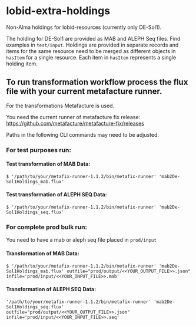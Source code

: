 # lobid-extra-holdings
Non-Alma holdings for lobid-resources (currently only DE-Sol1).

The holding for DE-Sol1 are provided as MAB and ALEPH Seq files. Find examples in `test/input`. Holdings are provided in separate records and items for the same resource need to be merged as different objects in `hasItem` for a single resource. Each item in `hasItem` represents a single holding item.

## To run transformation workflow process the flux file with your current metafacture runner.

For the transformations Metafacture is used. 

You need the current runner of metafacture fix release: https://github.com/metafacture/metafacture-fix/releases

Paths in the following CLI commands may need to be adjusted.

### For test purposes run:

#### Test transformation of MAB Data:
`$ '/path/to/your/metafix-runner-1.1.2/bin/metafix-runner' 'mab2De-Sol1Holdings_mab.flux'`

#### Test transformation of ALEPH SEQ Data:
`$ '/path/to/your/metafix-runner-1.1.2/bin/metafix-runner' 'mab2De-Sol1Holdings_seq.flux'`

### For complete prod bulk run:
You need to have a mab or aleph seq file placed in `prod/input`

#### Transformation of MAB Data:
`$ '/path/to/your/metafix-runner-1.1.2/bin/metafix-runner' 'mab2De-Sol1Holdings_mab.flux' outfile="prod/output/<<YOUR_OUTPUT_FILE>>.json" infile='prod/input/<<YOUR_INPUT_FILE>>.mab'`

#### Transformation of ALEPH SEQ Data:
`'/path/to/your/metafix-runner-1.1.2/bin/metafix-runner' 'mab2De-Sol1Holdings_seq.flux'  outfile="prod/output/<<YOUR_OUTPUT_FILE>>.json" infile='prod/input/<<YOUR_INPUT_FILE>>.seq'`